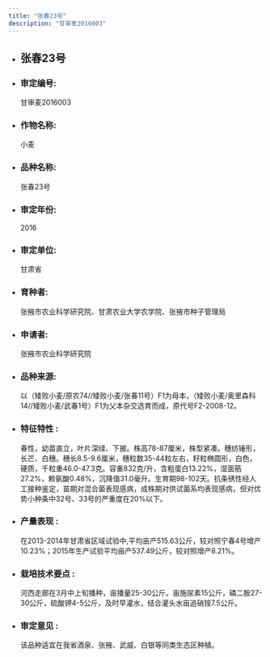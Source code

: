 ```yaml
---
title: "张春23号"
description: "甘审麦2016003"
---
```

* ## 张春23号
* ###  审定编号:  
   甘审麦2016003

*  ### 作物名称:  
   小麦

*   ###  品种名称: 
    张春23号

*   ### 审定年份: 
    2016

*   ### 审定单位:  
    甘肃省

*   ### 育种者:  
    张掖市农业科学研究院、甘肃农业大学农学院、张掖市种子管理局

*   ### 申请者:  
    张掖市农业科学研究院

*   ### 品种来源:  
    以（矮败小麦/原农74//矮败小麦/张春11号）F1为母本，（矮败小麦/奥里森科14//矮败小麦/武春1号）F1为父本杂交选育而成，原代号F2-2008-12。

*   ### 特征特性 : 
    春性，幼苗直立，叶片深绿、下披。株高78-87厘米，株型紧凑。穗纺锤形，长芒、白穗。穗长8.5-9.6厘米，穗粒数35-44粒左右，籽粒椭圆形，白色，硬质，千粒重46.0-47.3克。容重832克/升，含粗蛋白13.22%，湿面筋27.2%，赖氨酸0.48%，沉降值31.0毫升。生育期98-102天。抗条锈性经人工接种鉴定，苗期对混合菌表现感病，成株期对供试菌系均表现感病，但对优势小种条中32号、33号的严重度在20%以下。

*   ### 产量表现 : 
    在2013-2014年甘肃省区域试验中,平均亩产515.63公斤，较对照宁春4号增产10.23%；2015年生产试验平均亩产537.49公斤，较对照增产8.21%。

*   ### 栽培技术要点 : 
    河西走廊在3月中上旬播种，亩播量25-30公斤。亩施尿素15公斤，磷二胺27-30公斤，硫酸钾4-5公斤，及时早灌水，结合灌头水亩追硝铵7.5公斤。

*   ### 审定意见 : 
    该品种适宜在我省酒泉、张掖、武威、白银等同类生态区种植。
